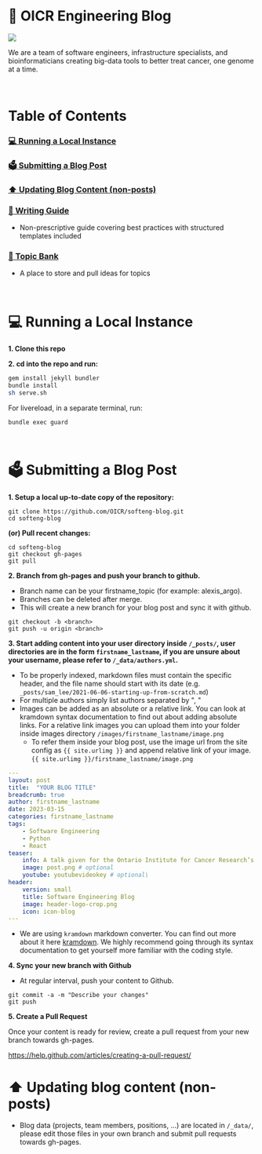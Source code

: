 # :newspaper: OICR Engineering Blog

<a href="https://softeng.oicr.on.ca/"><img src="images/OICRHero.jpg"></a>

We are a team of software engineers, infrastructure specialists, and bioinformaticians creating big-data tools to better treat cancer, one genome at a time.

<br />

# Table of Contents

### [:computer: Running a Local Instance](#computer-running-a-local-instance)

### [:ballot_box: Submitting a Blog Post](#ballot_box-submitting-a-blog-post)

### [:arrow_up: Updating Blog Content (non-posts)](#arrow_up-updating-blog-content-non-posts)

### [:memo: Writing Guide](writing_guide.md)
- Non-prescriptive guide covering best practices with structured templates included

### [:bank: Topic Bank](https://docs.google.com/spreadsheets/d/1DpQTHxzmoiRsZAbVWEqD_FN9pUhOC_0cVLudeGFhjbk/edit?usp=sharing)
- A place to store and pull ideas for topics

<br />

# :computer: Running a Local Instance

**1. Clone this repo**

**2. cd into the repo and run:**

```bash
gem install jekyll bundler
bundle install
sh serve.sh
```

For livereload, in a separate terminal, run:

```
bundle exec guard
```
<br />

# :ballot_box: Submitting a Blog Post

**1. Setup a local up-to-date copy of the repository:**
```
git clone https://github.com/OICR/softeng-blog.git
cd softeng-blog
```

**(or) Pull recent changes:**
```
cd softeng-blog
git checkout gh-pages
git pull
```

**2. Branch from gh-pages and push your branch to github.**

- Branch name can be your firstname_topic (for example: alexis_argo). 
- Branches can be deleted after merge.
- This will create a new branch for your blog post and sync it with github.

```
git checkout -b <branch>
git push -u origin <branch>
```


**3. Start adding content into your user directory inside `/_posts/`, user directories are in the form `firstname_lastname`, if you are unsure about your username, please refer to `/_data/authors.yml`.**

- To be properly indexed, markdown files must contain the specific header, and the file name should start with its date (e.g. `_posts/sam_lee/2021-06-06-starting-up-from-scratch.md`)
- For multiple authors simply list authors separated by ", "
- Images can be added as an absolute or a relative link. You can look at kramdown syntax documentation to find out about adding absolute links. For a relative link images you can upload them into your folder inside images directory `/images/firstname_lastname/image.png`
    -  To refer them inside your blog post, use the image url from the site config as `{{ site.urlimg }}` and append relative link of your image. `{{ site.urlimg }}/firstname_lastname/image.png`

```yml
---
layout: post
title:  "YOUR BLOG TITLE"
breadcrumb: true
author: firstname_lastname
date: 2023-03-15
categories: firstname_lastname
tags:
    - Software Engineering
    - Python
    - React
teaser:
    info: A talk given for the Ontario Institute for Cancer Research’s software engineering club on PGMLab (Probabilistic Graphical Model Lab) and developing web applications for Celery. Javascript web technologies such as React, Redux, Immutable.js, ECMAScript 6 (ES6) are discussed...
    image: post.png # optional
    youtube: youtubevideokey # optional\
header:
    version: small
    title: Software Engineering Blog
    image: header-logo-crop.png
    icon: icon-blog
---
```

- We are using `kramdown` markdown converter. You can find out more about it here [kramdown](http://kramdown.gettalong.org). We highly recommend going through its syntax documentation
to get yourself more familiar with the coding style.

**4. Sync your new branch with Github**

- At regular interval, push your content to Github.

```
git commit -a -m "Describe your changes"
git push
```

**5. Create a Pull Request**

Once your content is ready for review, create a pull request from your new branch towards gh-pages.

https://help.github.com/articles/creating-a-pull-request/

# :arrow_up: Updating blog content (non-posts)

- Blog data (projects, team members, positions, ...) are located in `/_data/`, please edit those files in your own branch and submit pull requests towards gh-pages.

<br />
